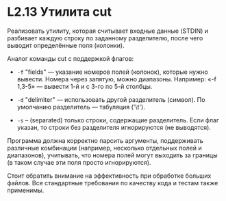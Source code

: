 # L2.13 Утилита cut

Реализовать утилиту, которая считывает входные данные (STDIN) и разбивает каждую строку по заданному разделителю, после чего выводит определённые поля (колонки).

Аналог команды cut с поддержкой флагов:

- `-f` "fields" — указание номеров полей (колонок), которые нужно вывести. Номера через запятую, можно диапазоны.
Например: «-f 1,3-5» — вывести 1-й и с 3-го по 5-й столбцы.

- `-d` "delimiter" — использовать другой разделитель (символ). По умолчанию разделитель — табуляция ('\t').

- `-s` – (separated) только строки, содержащие разделитель. Если флаг указан, то строки без разделителя игнорируются (не выводятся).

Программа должна корректно парсить аргументы, поддерживать различные комбинации (например, несколько отдельных полей и диапазонов), учитывать, что номера полей могут выходить за границы (в таком случае эти поля просто игнорируются).

Стоит обратить внимание на эффективность при обработке больших файлов. Все стандартные требования по качеству кода и тестам также применимы.
